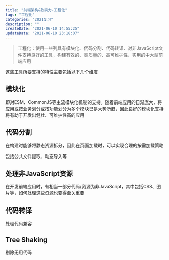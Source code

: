 ```yaml
---
title: "前端架构&软实力-工程化"
tags: "工程化"
categories: "2021复习"
description: ""
createDate: "2021-06-10 14:55:25"
updateDate: "2021-06-10 23:18:07"
---
```



> 工程化：使用一些列具有模块化、代码分割、代码转译、对非JavaScript文件支持良好的工具，构建有效的、高质量的、高可维护性、实用的中大型前端应用

这些工具所要支持的特性主要包括以下几个维度

## 模块化

即对ESM、CommonJS等主流模块化机制的支持。随着前端应用的日渐庞大，将应用或按业务划分或按功能划分为多个模块已是大势所趋，因此良好的模块化支持将有助于开发出健壮、可维护性高的应用

## 代码分割

在构建时能够将静态资源拆分，因此在页面加载时，可以实现合理的按需加载策略

包括公共文件提取、动态导入等

## 处理非JavaScript资源

在开发前端应用时，有相当一部分代码/资源为非JavaScript，其中包括CSS、图片等，如何处理这些资源也变得至关重要

## 代码转译

处理代码兼容

## Tree Shaking

剔除无用代码